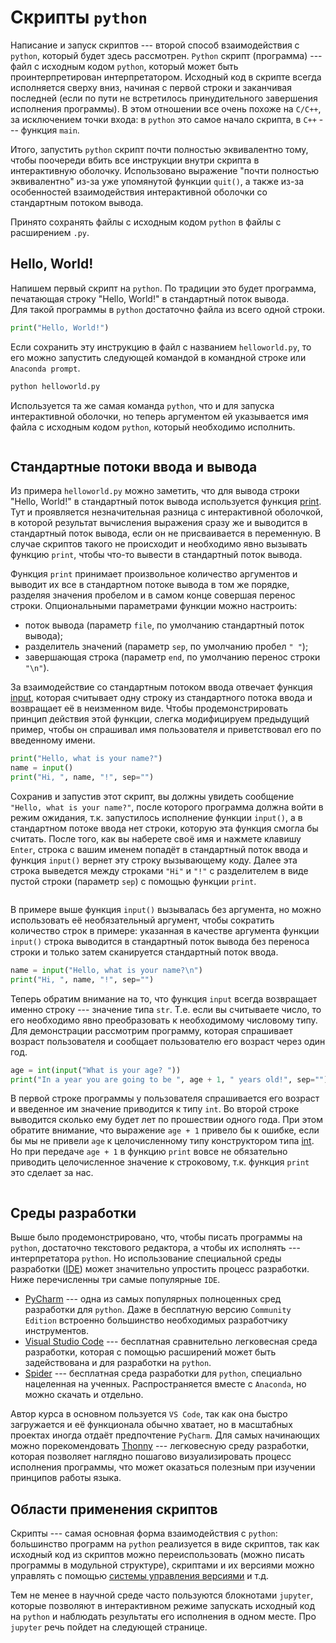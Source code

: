 # Скрипты `python`

Написание и запуск скриптов --- второй способ взаимодействия с `python`, который будет здесь рассмотрен. `Python` скрипт (программа) --- файл с исходным кодом `python`, который может быть проинтерпретирован интерпретатором. Исходный код в скрипте всегда исполняется сверху вниз, начиная с первой строки и заканчивая последней (если по пути не встретилось принудительного завершения исполнения программы). В этом отношении все очень похоже на `C/C++`, за исключением точки входа: в `python` это самое начало скрипта, в `C++` --- функция `main`. 

Итого, запустить `python` скрипт почти полностью эквивалентно тому, чтобы поочереди вбить все инструкции внутри скрипта в интерактивную оболочку. Использовано выражение "почти полностью эквивалентно" из-за уже упомянутой функции `quit()`, а также из-за особенностей взаимодействия интерактивной оболочки со стандартным потоком вывода.

Принято сохранять файлы с исходным кодом `python` в файлы с расширением `.py`.

## Hello, World!

Напишем первый скрипт на `python`. По традиции это будет программа, печатающая строку "Hello, World!" в стандартный поток вывода.  
Для такой программы в `python` достаточно файла из всего одной строки.
```python
print("Hello, World!")
```
Если сохранить эту инструкцию в файл с названием `helloworld.py`, то его можно запустить следующей командой в командной строке или `Anaconda prompt`.
```sh
python helloworld.py
```
Используется та же самая команда `python`, что и для запуска интерактивной оболочки, но теперь аргументом ей указывается имя файла с исходным кодом `python`, который необходимо исполнить.

```{figure} /_static/lecture_specific/scripts/helloworld.gif
```

## Стандартные потоки ввода и вывода

Из примера `helloworld.py` можно заметить, что для вывода строки "Hello, World!" в стандартный поток вывода используется функция [print](https://docs.python.org/3/library/functions.html#print). Тут и проявляется незначительная разница с интерактивной оболочкой, в которой результат вычисления выражения сразу же и выводится в стандартный поток вывода, если он не присваивается в переменную. В случае скриптов такого не происходит и необходимо явно вызывать функцию `print`, чтобы что-то вывести в стандартный поток вывода.

Функция `print` принимает произвольное количество аргументов и выводит их все в стандартном потоке вывода в том же порядке, разделяя значения пробелом и в самом конце совершая перенос строки. Опциональными параметрами функции можно настроить:
- поток вывода (параметр `file`, по умолчанию стандартный поток вывода);
- разделитель значений (параметр `sep`, по умолчанию пробел `" "`);
- завершающая строка (параметр `end`, по умолчанию перенос строки `"\n"`).

За взаимодействие со стандартным потоком ввода отвечает функция [input](https://docs.python.org/3/library/functions.html#input), которая считывает одну строку из стандартного потока ввода и возвращает её в неизменном виде. Чтобы продемонстрировать принцип действия этой функции, слегка модифицируем предыдущий пример, чтобы он спрашивал имя пользователя и приветствовал его по введенному имени.

```python
print("Hello, what is your name?")
name = input()
print("Hi, ", name, "!", sep="")
```

Сохранив и запустив этот скрипт, вы должны увидеть сообщение `"Hello, what is your name?"`, после которого программа должна войти в режим ожидания, т.к. запустилось исполнение функции `input()`, а в стандартном потоке ввода нет строки, которую эта функция смогла бы считать. После того, как вы наберете своё имя и нажмете клавишу `Enter`, строка с вашим именем попадёт в стандартный поток ввода и функция `input()` вернет эту строку вызывающему коду. Далее эта строка выведется между строками `"Hi"` и `"!"` с разделителем в виде пустой строки (параметр `sep`) с помощью функции `print`.  

```{figure} /_static/lecture_specific/scripts/helloname.gif
```

В примере выше функция `input()` вызывалась без аргумента, но можно использовать её необязательный аргумент, чтобы сократить количество строк в примере: указанная в качестве аргумента функции `input()` строка выводится в стандартный поток вывода без переноса строки и только затем сканируется стандартный поток ввода.

```python
name = input("Hello, what is your name?\n")
print("Hi, ", name, "!", sep="")
```

Теперь обратим внимание на то, что функция `input` всегда возвращает именно строку --- значение типа `str`. Т.е. если вы считываете число, то его необходимо явно преобразовать к необходимому числовому типу. Для демонстрации рассмотрим программу, которая спрашивает возраст пользователя и сообщает пользователю его возраст через один год.
```python
age = int(input("What is your age? "))
print("In a year you are going to be ", age + 1, " years old!", sep="")
```

В первой строке программы у пользователя спрашивается его возраст и введенное им значение приводится к типу `int`. Во второй строке выводится сколько ему будет лет по прошествии одного года. При этом обратите внимание, что выражение `age + 1` привело бы к ошибке, если бы мы не привели `age` к целочисленному типу конструктором типа [int](https://docs.python.org/3/library/functions.html#int). Но при передаче `age + 1` в функцию `print` вовсе не обязательно приводить целочисленное значение к строковому, т.к. функция `print` это сделает за нас. 


```{figure} /_static/lecture_specific/scripts/age.gif
```


## Среды разработки 

Выше было продемонстрировано, что, чтобы писать программы на `python`, достаточно текстового редактора, а чтобы их исполнять --- интерпретатора `python`. Но использование специальной среды разработки ([IDE](https://en.wikipedia.org/wiki/Integrated_development_environment)) может значительно упростить процесс разработки. Ниже перечисленны три самые популярные `IDE`.
- [PyCharm](https://www.jetbrains.com/pycharm/) --- одна из самых популярных полноценных сред разработки для `python`. Даже в бесплатную версию `Community Edition` встроенно большинство необходимых разработчику инструментов. 
- [Visual Studio Code](https://code.visualstudio.com/) --- бесплатная сравнительно легковесная среда разработки, которая с помощью расширений может быть задействована и для разработки на `python`. 
- [Spider](https://www.spyder-ide.org/) --- бесплатная среда разработки для `python`, специально нацеленная на ученных. Распространяется вместе с `Anaconda`, но можно скачать и отдельно. 

Автор курса в основном пользуется `VS Code`, так как она быстро загружается и её функционала обычно хватает, но в масштабных проектах иногда отдаёт предпочтение `PyCharm`. Для самых начинающих можно порекомендовать [Thonny](https://thonny.org/) --- легковесную среду разработки, которая позволяет наглядно пошагово визуализировать процесс исполнения программы, что может оказаться полезным при изучении принципов работы языка. 

## Области применения скриптов

Скрипты --- самая основная форма взаимодействия с `python`: большинство программ на `python` реализуется в виде скриптов, так как исходный код из скриптов можно переиспользовать (можно писать программы в модульной структуре), скриптами и их версиями можно управлять с помощью [системы управления версиями](https://ru.wikipedia.org/wiki/%D0%A1%D0%B8%D1%81%D1%82%D0%B5%D0%BC%D0%B0_%D1%83%D0%BF%D1%80%D0%B0%D0%B2%D0%BB%D0%B5%D0%BD%D0%B8%D1%8F_%D0%B2%D0%B5%D1%80%D1%81%D0%B8%D1%8F%D0%BC%D0%B8) и т.д. 

Тем не менее в научной среде часто пользуются блокнотами `jupyter`, которые позволяют в интерактивном режиме запускать исходный код на `python` и наблюдать результаты его исполнения в одном месте. Про `jupyter` речь пойдет на следующей странице.  
